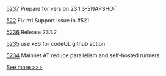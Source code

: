 
[5237](https://github.com/hyperledger/besu/pull/5237) Prepare for version 23.1.3-SNAPSHOT

[522](https://github.com/hyperledger/cello/pull/522) Fix m1 Support Issue in #521

[5236](https://github.com/hyperledger/besu/pull/5236) Release 23.1.2

[5235](https://github.com/hyperledger/besu/pull/5235) use x86 for codeQL github action

[5234](https://github.com/hyperledger/besu/pull/5234) Mainnet AT reduce parallelism and self-hosted runners


[See more >>>](https://start-here.hyperledger.org/pull-requests)
